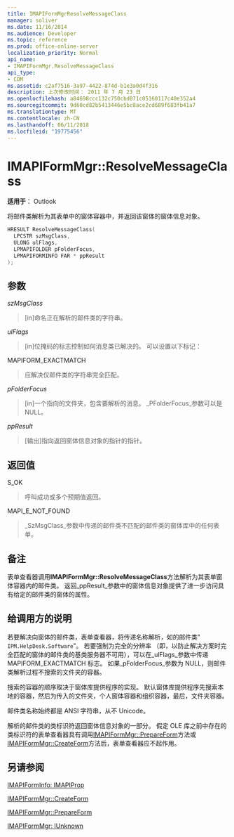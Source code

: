 ```yaml
---
title: IMAPIFormMgrResolveMessageClass
manager: soliver
ms.date: 11/16/2014
ms.audience: Developer
ms.topic: reference
ms.prod: office-online-server
localization_priority: Normal
api_name:
- IMAPIFormMgr.ResolveMessageClass
api_type:
- COM
ms.assetid: c2af7516-3a97-4422-874d-b1e3a0d4f316
description: 上次修改时间： 2011 年 7 月 23 日
ms.openlocfilehash: a84698ccc132c750cbd071c05160117c40e352a4
ms.sourcegitcommit: 9d60cd82b5413446e5bc8ace2cd689f683fb41a7
ms.translationtype: MT
ms.contentlocale: zh-CN
ms.lasthandoff: 06/11/2018
ms.locfileid: "19775456"
---
```

# <a name="imapiformmgrresolvemessageclass"></a>IMAPIFormMgr::ResolveMessageClass

  
  
**适用于**： Outlook 
  
将邮件类解析为其表单中的窗体容器中，并返回该窗体的窗体信息对象。
  
```cpp
HRESULT ResolveMessageClass(
  LPCSTR szMsgClass,
  ULONG ulFlags,
  LPMAPIFOLDER pFolderFocus,
  LPMAPIFORMINFO FAR * ppResult
);
```

## <a name="parameters"></a>参数

 _szMsgClass_
  
> [in]命名正在解析的邮件类的字符串。
    
 _ulFlags_
  
> [in]位掩码的标志控制如何消息类已解决的。 可以设置以下标记：
    
MAPIFORM_EXACTMATCH 
  
> 应解决仅邮件类的字符串完全匹配。
    
 _pFolderFocus_
  
> [in]一个指向的文件夹，包含要解析的消息。 _PFolderFocus_参数可以是 NULL。 
    
 _ppResult_
  
> [输出]指向返回窗体信息对象的指针的指针。
    
## <a name="return-value"></a>返回值

S_OK 
  
> 呼叫成功或多个预期值返回。
    
MAPI_E_NOT_FOUND 
  
> _SzMsgClass_参数中传递的邮件类不匹配的邮件类的窗体库中的任何表单。 
    
## <a name="remarks"></a>备注

表单查看器调用**IMAPIFormMgr::ResolveMessageClass**方法解析为其表单窗体容器内的邮件类。 返回_ppResult_参数中的窗体信息对象提供了进一步访问具有给定的邮件类的窗体的属性。 
  
## <a name="notes-to-callers"></a>给调用方的说明

若要解决向窗体的邮件类，表单查看器，将传递名称解析，如的邮件类" `IPM.HelpDesk.Software`"。 若要强制为完全的分辨率 （即，以防止解决方案时完全匹配的窗体的邮件类的基类服务器不可用），可以在_ulFlags_参数中传递 MAPIFORM_EXACTMATCH 标志。 如果_pFolderFocus_参数为 NULL，则邮件类解析过程不搜索的文件夹的容器。 
  
搜索的容器的顺序取决于窗体库提供程序的实现。 默认窗体库提供程序先搜索本地的容器，然后为传入的文件夹，个人窗体容器和组织容器，最后，文件夹容器。
  
邮件类名称始终都是 ANSI 字符串，从不 Unicode。
  
解析的邮件类的类标识符返回窗体信息对象的一部分。 假定 OLE 库之前中存在的类标识符的表单查看器具有调用[IMAPIFormMgr::PrepareForm](imapiformmgr-prepareform.md)方法或[IMAPIFormMgr::CreateForm](imapiformmgr-createform.md)方法后，表单查看器应不起作用。 
  
## <a name="see-also"></a>另请参阅



[IMAPIFormInfo: IMAPIProp](imapiforminfoimapiprop.md)
  
[IMAPIFormMgr::CreateForm](imapiformmgr-createform.md)
  
[IMAPIFormMgr::PrepareForm](imapiformmgr-prepareform.md)
  
[IMAPIFormMgr: IUnknown](imapiformmgriunknown.md)

